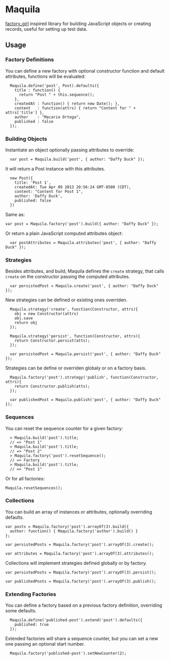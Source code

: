 # Maquila

[factory_girl](https://github.com/thoughtbot/factory_girl) inspired
library for building JavaScript objects or creating records, useful for
setting up test data.

## Usage

### Factory Definitions

You can define a new factory with optional constructor function and
default attributes, functions will be evaluated:

      Maquila.define('post', Post).defaults({
        title : function() {
          return "Post " + this.sequence();
        },
        createdAt : function() { return new Date(); },
        content   : function(attrs) { return "Content for " + attrs['title'] },
        author    : "Macario Ortega",
        published : false
      });


### Building Objects

Instantiate an object optionally passing attributes to override:

      var post = Maquila.build('post', { author: "Daffy Duck" });


It will return a Post instance with this attributes.

      new Post({
        title: 'Post 1',
        createdAt: Tue Apr 09 2013 20:56:24 GMT-0500 (CDT),
        content: "Content for Post 1",
        author: 'Daffy Duck',
        published: false
      })

Same as:

    var post = Maquila.factory('post').build({ author: "Daffy Duck" });


Or return a plain JavaScript computed attributes object:

      var postAttributes = Maquila.attributes('post', { author: "Daffy Duck" });


### Strategies

Besides attributes, and build, Maquila defines the `create` strategy, that
calls `create` on the constructor passing the computed attributes.

      var persistedPost = Maquila.create('post', { author: "Daffy Duck" });

New strategies can be defined or existing ones overriden.

      Maquila.strategy('create', function(Constructor, attrs){
        obj = new Constructor(attrs)
        obj.save
        return obj
      });

      Maquila.strategy('persist', function(Constructor, attrs){
        return Constructor.persist(atts);
      });

      var persistedPost = Maquila.persist('post', { author: "Daffy Duck" });

Strategies can be define or overriden globaly or on a factory basis.

      Maquila.factory('post').strategy('publish', function(Constructor, attrs){
        return Constructor.publish(atts);
      });

      var publishedPost = Maquila.publish('post', { author: "Daffy Duck" });

### Sequences

You can reset the sequence counter for a given factory:

      > Maquila.build('post').title;
      // => "Post 1"
      > Maquila.build('post').title;
      // => "Post 2"
      > Maquila.factory('post').resetSequence();
      // => Factory
      > Maquila.build('post').title;
      // => "Post 1"


Or for all factories:

    Maquila.resetSequences();


### Collections

You can build an array of instances or attributes, optionally
overriding defaults.

    var posts = Maquila.factory('post').arrayOf(3).build({
      author: function() { Maquila.factory('author').build() }
    };

    var persistedPosts = Maquila.factory('post').arrayOf(3).create();

    var attributes = Maquila.factory('post').arrayOf(3).attributes();


Collections will implement strategies defined globally or by factory.

    var persistedPosts = Maquila.factory('post').arrayOf(3).persist();

    var publishedPosts = Maquila.factory('post').arrayOf(3).publish();


### Extending Factories

You can define a factory based on a previous factory definition,
overriding some defaults.

      Maquila.define('published-post').extend('post').defaults({
        published: true
      });

Extended factories will share a sequence counter,
but you can set a new one passing an optional start number.

      Maquila.factory('published-post').setNewCounter(2);


